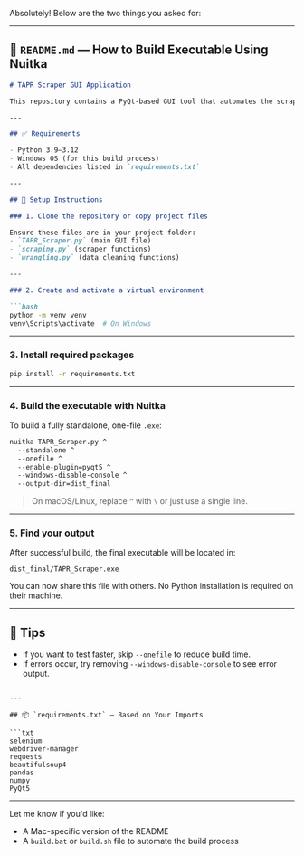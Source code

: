 Absolutely! Below are the two things you asked for:

---

## 📄 `README.md` — How to Build Executable Using Nuitka

```markdown
# TAPR Scraper GUI Application

This repository contains a PyQt-based GUI tool that automates the scraping and processing of Texas Academic Performance Reports (TAPR) data.

---

## ✅ Requirements

- Python 3.9–3.12
- Windows OS (for this build process)
- All dependencies listed in `requirements.txt`

---

## 🧱 Setup Instructions

### 1. Clone the repository or copy project files

Ensure these files are in your project folder:
- `TAPR_Scraper.py` (main GUI file)
- `scraping.py` (scraper functions)
- `wrangling.py` (data cleaning functions)

---

### 2. Create and activate a virtual environment

```bash
python -m venv venv
venv\Scripts\activate  # On Windows
```

---

### 3. Install required packages

```bash
pip install -r requirements.txt
```

---

### 4. Build the executable with Nuitka

To build a fully standalone, one-file `.exe`:

```bash
nuitka TAPR_Scraper.py ^
  --standalone ^
  --onefile ^
  --enable-plugin=pyqt5 ^
  --windows-disable-console ^
  --output-dir=dist_final
```

> On macOS/Linux, replace `^` with `\` or just use a single line.

---

### 5. Find your output

After successful build, the final executable will be located in:

```
dist_final/TAPR_Scraper.exe
```

You can now share this file with others. No Python installation is required on their machine.

---

## 🧪 Tips

- If you want to test faster, skip `--onefile` to reduce build time.
- If errors occur, try removing `--windows-disable-console` to see error output.
```

---

## 📦 `requirements.txt` — Based on Your Imports

```txt
selenium
webdriver-manager
requests
beautifulsoup4
pandas
numpy
PyQt5
```

---

Let me know if you'd like:
- A Mac-specific version of the README
- A `build.bat` or `build.sh` file to automate the build process
